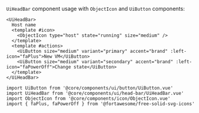 `UiHeadBar` component usage with `ObjectIcon` and `UiButton` components:

```vue-template
<UiHeadBar>
  Host name
  <template #icon>
    <ObjectIcon type="host" state="running" size="medium" />
  </template>
  <template #actions>
    <UiButton size="medium" variant="primary" accent="brand" :left-icon="faPlus">New VM</UiButton>
    <UiButton size="medium" variant="secondary" accent="brand" :left-icon="faPowerOff">Change state</UiButton>
  </template>
</UiHeadBar>
```

```vue-script
import UiButton from '@core/components/ui/button/UiButton.vue'
import UiHeadBar from '@core/components/ui/head-bar/UiHeadBar.vue'
import ObjectIcon from '@core/components/icon/ObjectIcon.vue'
import { faPlus, faPowerOff } from '@fortawesome/free-solid-svg-icons'
```
